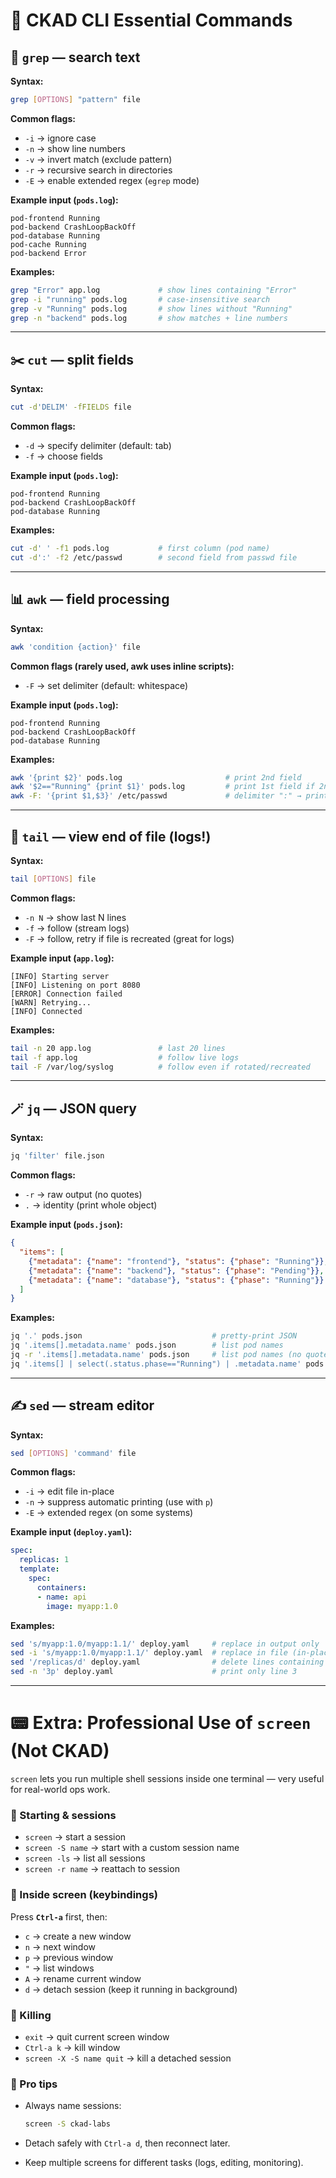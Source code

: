# 📝 CKAD CLI Essential Commands

## 🔎 `grep` — search text

**Syntax:**

```bash
grep [OPTIONS] "pattern" file
```

**Common flags:**

* `-i` → ignore case
* `-n` → show line numbers
* `-v` → invert match (exclude pattern)
* `-r` → recursive search in directories
* `-E` → enable extended regex (`egrep` mode)

**Example input (`pods.log`):**

```
pod-frontend Running
pod-backend CrashLoopBackOff
pod-database Running
pod-cache Running
pod-backend Error
```

**Examples:**

```bash
grep "Error" app.log             # show lines containing "Error"
grep -i "running" pods.log       # case-insensitive search
grep -v "Running" pods.log       # show lines without "Running"
grep -n "backend" pods.log       # show matches + line numbers
```

---

## ✂️ `cut` — split fields

**Syntax:**

```bash
cut -d'DELIM' -fFIELDS file
```

**Common flags:**

* `-d` → specify delimiter (default: tab)
* `-f` → choose fields

**Example input (`pods.log`):**

```
pod-frontend Running
pod-backend CrashLoopBackOff
pod-database Running
```

**Examples:**

```bash
cut -d' ' -f1 pods.log           # first column (pod name)
cut -d':' -f2 /etc/passwd        # second field from passwd file
```

---

## 📊 `awk` — field processing

**Syntax:**

```bash
awk 'condition {action}' file
```

**Common flags (rarely used, awk uses inline scripts):**

* `-F` → set delimiter (default: whitespace)

**Example input (`pods.log`):**

```
pod-frontend Running
pod-backend CrashLoopBackOff
pod-database Running
```

**Examples:**

```bash
awk '{print $2}' pods.log                       # print 2nd field
awk '$2=="Running" {print $1}' pods.log         # print 1st field if 2nd = Running
awk -F: '{print $1,$3}' /etc/passwd             # delimiter ":" → print user + UID
```

---

## 📜 `tail` — view end of file (logs!)

**Syntax:**

```bash
tail [OPTIONS] file
```

**Common flags:**

* `-n N` → show last N lines
* `-f` → follow (stream logs)
* `-F` → follow, retry if file is recreated (great for logs)

**Example input (`app.log`):**

```
[INFO] Starting server
[INFO] Listening on port 8080
[ERROR] Connection failed
[WARN] Retrying...
[INFO] Connected
```

**Examples:**

```bash
tail -n 20 app.log               # last 20 lines
tail -f app.log                  # follow live logs
tail -F /var/log/syslog          # follow even if rotated/recreated
```

---

## 🪄 `jq` — JSON query

**Syntax:**

```bash
jq 'filter' file.json
```

**Common flags:**

* `-r` → raw output (no quotes)
* `.` → identity (print whole object)

**Example input (`pods.json`):**

```json
{
  "items": [
    {"metadata": {"name": "frontend"}, "status": {"phase": "Running"}},
    {"metadata": {"name": "backend"}, "status": {"phase": "Pending"}},
    {"metadata": {"name": "database"}, "status": {"phase": "Running"}}
  ]
}
```

**Examples:**

```bash
jq '.' pods.json                             # pretty-print JSON
jq '.items[].metadata.name' pods.json        # list pod names
jq -r '.items[].metadata.name' pods.json     # list pod names (no quotes)
jq '.items[] | select(.status.phase=="Running") | .metadata.name' pods.json
```

---

## ✍️ `sed` — stream editor

**Syntax:**

```bash
sed [OPTIONS] 'command' file
```

**Common flags:**

* `-i` → edit file in-place
* `-n` → suppress automatic printing (use with `p`)
* `-E` → extended regex (on some systems)

**Example input (`deploy.yaml`):**

```yaml
spec:
  replicas: 1
  template:
    spec:
      containers:
      - name: api
        image: myapp:1.0
```

**Examples:**

```bash
sed 's/myapp:1.0/myapp:1.1/' deploy.yaml     # replace in output only
sed -i 's/myapp:1.0/myapp:1.1/' deploy.yaml  # replace in file (in-place)
sed '/replicas/d' deploy.yaml                # delete lines containing "replicas"
sed -n '3p' deploy.yaml                      # print only line 3
```

---

# 📟 Extra: Professional Use of `screen` (Not CKAD)

`screen` lets you run multiple shell sessions inside one terminal — very useful for real-world ops work.

### 🔹 Starting & sessions

* `screen` → start a session
* `screen -S name` → start with a custom session name
* `screen -ls` → list all sessions
* `screen -r name` → reattach to session

### 🔹 Inside screen (keybindings)

Press **`Ctrl-a`** first, then:

* `c` → create a new window
* `n` → next window
* `p` → previous window
* `"` → list windows
* `A` → rename current window
* `d` → detach session (keep it running in background)

### 🔹 Killing

* `exit` → quit current screen window
* `Ctrl-a k` → kill window
* `screen -X -S name quit` → kill a detached session

### 🔹 Pro tips

* Always name sessions:

  ```bash
  screen -S ckad-labs
  ```
* Detach safely with `Ctrl-a d`, then reconnect later.
* Keep multiple screens for different tasks (logs, editing, monitoring).
